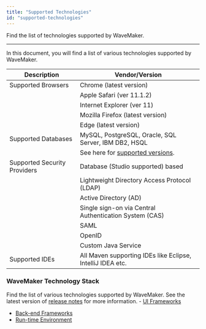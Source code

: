 ```yaml
---
title: "Supported Technologies"
id: "supported-technologies"
---
```

Find the list of technologies supported by WaveMaker. 

---

In this document, you will find a list of various technologies supported by WaveMaker. 

| Description | Vendor/Version |
| --- | --- |
| Supported Browsers | Chrome (latest version) |
|  | Apple Safari (ver 11.1.2) |
|  | Internet Explorer (ver 11) |
|  | Mozilla Firefox (latest version) |
|  | Edge (latest version) |
| Supported Databases | MySQL, PostgreSQL, Oracle, SQL Server, IBM DB2, HSQL |
|  | See here for [supported versions](/learn/app-development/services/database-services/database-services#supported-databases-and-versions). |
| Supported Security Providers | Database (Studio supported) based |
|  | Lightweight Directory Access Protocol (LDAP) |
|  | Active Directory (AD) |
|  | Single sign-on via Central Authentication System (CAS) |
|  | SAML |
|  | OpenID |
|  | Custom Java Service |
| Supported IDEs | All Maven supporting IDEs like Eclipse, IntelliJ IDEA etc. |

### WaveMaker Technology Stack

Find the list of various technologies supported by WaveMaker. See the latest version of [release notes](/learn/wavemaker-release-notes) for more information. 
- [UI Frameworks](/learn/wavemaker-release-notes/#ui-frameworks)
- [Back-end Frameworks](/learn/wavemaker-release-notes/#back-end-frameworks)
- [Run-time Environment](/learn/wavemaker-release-notes/#run-time-environment)
